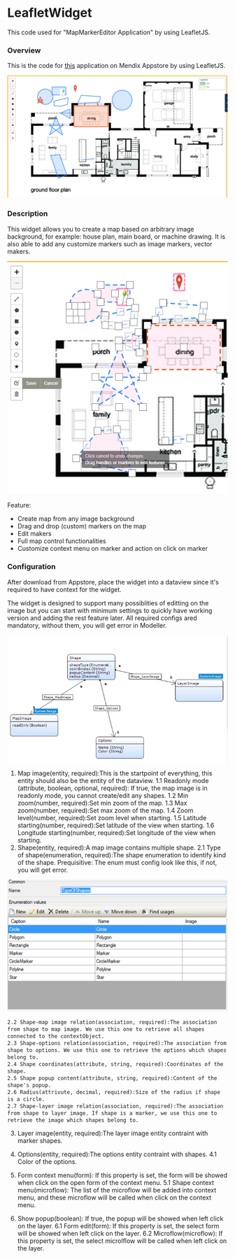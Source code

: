# LeafletWidget
This code used for "MapMarkerEditor Application" by using LeafletJS.

### Overview

This is the code for [this](https://appstore.home.mendix.com/link/app/105748/SCH/MapMarkerEditor) application on Mendix Appstore by using LeafletJS.

![Image](images/demo1.png)

### Description

This widget allows you to create a map based on arbitrary image background, for example: house plan, main board, or machine drawing. It is also able to add any customize markers such as image markers, vector makers.

![Image](images/demo2.png)

Feature:
- Create map from any image background
- Drag and drop (custom) markers on the map
- Edit makers
- Full map control functionalities
- Customize context menu on marker and action on click on marker

### Configuration

After download from Appstore, place the widget into a dataview since it's required to have context for the widget.

The widget is designed to support many possiblities of editting on the image but you can start with minimum settings to quickly have working version and adding the rest feature later. All required configs ared mandatory, without them, you will get error in Modeller.

![Image](images/mapdomain.png)

 1. Map image(entity, required):This is the startpoint of everything, this entity should also be the entity of the dataview.
    1.1 Readonly mode (attribute, boolean, optional, required): If true, the map image is in readonly mode, you cannot create/edit any shapes.
    1.2 Min zoom(number, required):Set min zoom of the map.
    1.3 Max zoom(number, required):Set max zoom of the map.
    1.4 Zoom level(number, required):Set zoom level when starting.
    1.5 Latitude starting(number, required):Set latitude of the view when starting.
    1.6 Longitude starting(number, required):Set longitude of the view when starting.
 2. Shape(entity, required):A map image contains multiple shape.
    2.1 Type of shape(enumeration, required):The shape enumeration to identify kind of the shape.
    Prequisitive:
    The enum must config look like this, if not, you will get error.

![Image](images/enum.png)

    2.2 Shape-map image relation(association, required):The association from shape to map image. We use this one to retrieve all shapes connected to the contextObject.
    2.3 Shape-options relation(association, required):The association from shape to options. We use this one to retrieve the options which shapes belong to.
    2.4 Shape coordinates(attribute, string, required):Coordinates of the shape.
    2.5 Shape popup content(attribute, string, required):Content of the shape's popup.
    2.6 Radius(attrivute, decimal, required):Size of the radius if shape is a circle. 
    2.7 Shape-layer image relation(association, required):The association from shape to layer image. If shape is a marker, we use this one to retrieve the image which shapes belong to.

 3. Layer image(entity, required):The layer image entity contraint with marker shapes.

 4. Options(entity, required):The options entity contraint with shapes.
    4.1 Color of the options.

 5. Form context menu(form): If this property is set, the form will be showed when click on the open form of the context menu.
    5.1 Shape context menu(microflow): The list of the microflow will be added into context menu, and these microflow will be called when click on the context menu.

 6. Show popup(boolean): If true, the popup will be showed when left click on the layer.
    6.1 Form edit(form): If this property is set, the select form will be showed when left click on the layer.
    6.2 Microflow(microflow): If this property is set, the select microlflow will be called when left click on the layer.